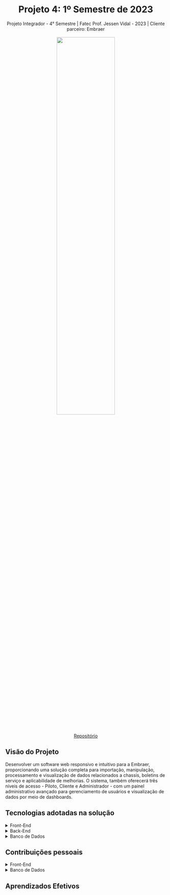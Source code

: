 <h1 align="center"> Projeto 4: 1º Semestre de 2023 </h1>

<div align="center"> Projeto Integrador - 4° Semestre | Fatec Prof. Jessen Vidal - 2023 | Cliente parceiro: Embraer </div>
<br>
<div align="center"><img src="https://github.com/PatrickSouzza/Projeto-Integrador-Embraer/blob/main/GIT/head.jpeg" width="60%" height="55%"></div>
<div align="center">
<br>

[Repositório](https://github.com/fluffyfatec/Projeto-Integrador-Embraer)
</div>

## Visão do Projeto

Desenvolver um software web responsivo e intuitivo para a Embraer, proporcionando uma solução completa para importação, manipulação, processamento e visualização de dados relacionados a chassis, boletins de serviço e aplicabilidade de melhorias. O sistema, também oferecerá três níveis de acesso - Piloto, Cliente e Administrador - com um painel administrativo avançado para gerenciamento de usuários e visualização de dados por meio de dashboards.

## Tecnologias adotadas na solução

<details>
<summary>Front-End</summary>

* [JavaScript (ES6)](https://www.javascript.com)
* [HTML5](https://www.w3schools.com/css/)
* [CSS3](https://www.w3schools.com/css/)
* [Vue.js 2](https://vuejs.org/)


</details>

<details>
<summary>Back-End</summary>

* [Java](https://www.java.com/pt-BR/?msclkid=7faa842eb8f811ecab39772d4c1ae90b)

* [Spring boot](https://spring.io/projects/spring-boot)

</details>

<details>
<summary>Banco de Dados</summary>

* [Oracle Autonomous Database](https://www.oracle.com/br/autonomous-database/)

</details>

## Contribuições pessoais

<details>
  <summary>Front-End</summary>
<br>
Ao longo do desenvolvimento do projeto, minha contribuição desempenhou um papel na criação de uma experiência de usuário, focada na estética, usabilidade e responsividade. Como responsável pela implementação das telas da aplicação em Vue, bem como pela elaboração do CSS e das media queries.

### Desenvolvimento de Telas Vue:

#### Implementação Eficaz:

Utilizei o framework Vue para traduzir os designs em interfaces interativas e funcionais.
Garanti a consistência visual e a fidelidade ao design original, assegurando uma experiência de usuário coesa em todas as páginas da aplicação.

#### Componentização Inteligente:

Adotei uma abordagem modular na criação de componentes Vue, promovendo a reutilização de código e facilitando a manutenção ao longo do ciclo de vida do projeto.

### Estilização com CSS:

#### Design Responsivo:

Implementei media queries de forma estratégica para garantir que a aplicação fosse visualmente agradável e funcional em diversos dispositivos, como desktops, tablets e smartphones.
Ajustei o layout e a disposição dos elementos, garantindo uma experiência consistente e intuitiva em todas as resoluções de tela.

Implementei variáveis de estilo para facilitar a manutenção e ajustes futuros na estilização além de manter uma padronização para os componentes.

</details>
<details>
  <summary>Banco de Dados</summary>

### Modelagem de Dados:
Contribui para a modelagem de dados de forma eficiente, considerando as relações entre entidades e as necessidades específicas da Embraer. Garanti que a estrutura do banco de dados fosse intuitiva e otimizada para consultas frequentes.

### Implementação de SQL e PL/SQL:
Desenvolvi consultas SQL eficientes para atender às demandas do aplicativo. Utilizei PL/SQL quando necessário para criar procedimentos armazenados e funções que possam melhorar o desempenho.

### Documentação do Banco de Dados
Ao decorrer do projeto documentei tanto as Querys quanto toda a modelagem do banco de dados e seu dicionário de dados.
A documentação pode ser encontrada em [Repositorio do projeto](https://github.com/PatrickSouzza/Projeto-Integrador-Embraer/) e [Querys](https://github.com/PatrickSouzza/Projeto-Integrador-Embraer/tree/main/BancoDeDados/QUERIES).

</details>

## Aprendizados Efetivos


